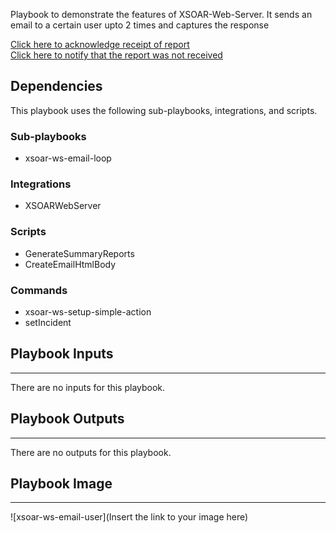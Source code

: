 Playbook to demonstrate the features of XSOAR-Web-Server. It sends an email to a certain user upto 2 times and captures the response

<html>
    <head>
    </head>
    <body>
        <a href=${WS-ActionDetails(val.action_string=="yes").action_url}>Click here to acknowledge receipt of report</a><br>
        <a href=${WS-ActionDetails(val.action_string=="no").action_url}>Click here to notify that the report was not received </a>
    </body>
</html>

## Dependencies
This playbook uses the following sub-playbooks, integrations, and scripts.

### Sub-playbooks
* xsoar-ws-email-loop

### Integrations
* XSOARWebServer

### Scripts
* GenerateSummaryReports
* CreateEmailHtmlBody

### Commands
* xsoar-ws-setup-simple-action
* setIncident

## Playbook Inputs
---
There are no inputs for this playbook.

## Playbook Outputs
---
There are no outputs for this playbook.

## Playbook Image
---
![xsoar-ws-email-user](Insert the link to your image here)